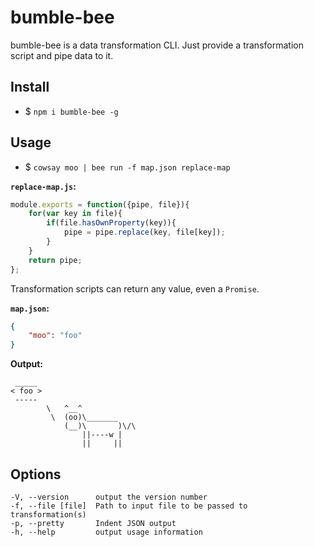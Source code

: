 # bumble-bee

bumble-bee is a data transformation CLI. Just provide a transformation script and pipe data to it.

## Install

- $ `npm i bumble-bee -g`

## Usage

- $ `cowsay moo | bee run -f map.json replace-map`

__`replace-map.js`:__
```javascript
module.exports = function({pipe, file}){
	for(var key in file){
		if(file.hasOwnProperty(key)){
			pipe = pipe.replace(key, file[key]);
		}
	}
	return pipe;
};
```
Transformation scripts can return any value, even a `Promise`.

__`map.json`:__
```json
{
	"moo": "foo"
}
```

__Output:__
```
 _____
< foo >
 ----- 
        \   ^__^
         \  (oo)\_______
            (__)\       )\/\
                ||----w |
                ||     ||
```

## Options

```
-V, --version      output the version number
-f, --file [file]  Path to input file to be passed to transformation(s)
-p, --pretty       Indent JSON output
-h, --help         output usage information
```
